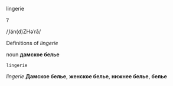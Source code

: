 lingerie

?

/ˌlän(d)ZHəˈrā/

Definitions of _lingerie_

noun
**дамское белье**

    lingerie

_lingerie_
**Дамское белье**, **женское белье**, **нижнее белье**, **белье**